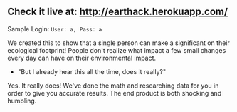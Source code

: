 ## Check it live at: http://earthack.herokuapp.com/

Sample Login: `User: a, Pass: a`

We created this to show that a single person can make a significant on their ecological footprint! People don't realize what impact a few small changes every day can have on their environmental impact. 

 - "But I already hear this all the time, does it really?"

Yes. It really does! We've done the math and researching data for you in order to give you accurate results. The end product is both shocking and humbling.  
